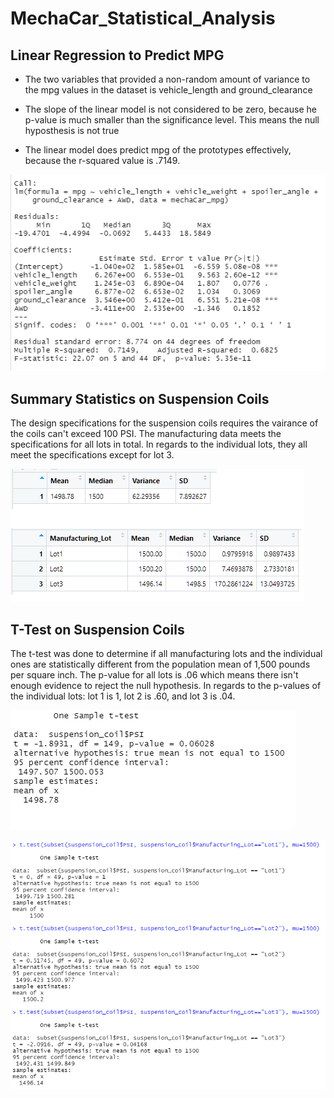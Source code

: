 # MechaCar_Statistical_Analysis

## Linear Regression to Predict MPG

* The two variables that provided a non-random amount of variance to the mpg values in the dataset is vehicle_length and ground_clearance

* The slope of the linear model is not considered to be zero, because he p-value is much smaller than the significance level.  This means the null hyposthesis is not true

* The linear model does predict mpg of the prototypes effectively, because the r-squared value is .7149.

![image](https://github.com/vcdburns/MechaCar_Statistical_Analysis/blob/main/MechaCar_Challenge_Images/LinRegression.png)

## Summary Statistics on Suspension Coils

The design specifications for the suspension coils requires the vairance of the coils can't exceed 100 PSI.  The manufacturing data meets the specifications for all lots in total.  In regards to the individual lots, they all meet the specifications except for lot 3.  

![image](https://github.com/vcdburns/MechaCar_Statistical_Analysis/blob/main/MechaCar_Challenge_Images/Total_Summary_Lot_Summary.png)

## T-Test on Suspension Coils

The t-test was done to determine if all manufacturing lots and the individual ones are statistically different from the population mean of 1,500 pounds per square inch.  The p-value for all lots is .06 which means there isn't enough evidence to reject the null hypothesis.  In regards to the p-values of the individual lots: lot 1 is 1, lot 2 is .60, and lot 3 is .04.

![image](https://github.com/vcdburns/MechaCar_Statistical_Analysis/blob/main/MechaCar_Challenge_Images/All%20Manufacturing%20Lots.png)

![image](https://github.com/vcdburns/MechaCar_Statistical_Analysis/blob/main/MechaCar_Challenge_Images/Lots%201%20-%203.png)
